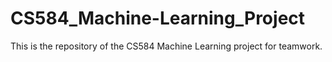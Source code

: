 # CS584_Machine-Learning_Project
This is the repository of the CS584 Machine Learning project for teamwork.
